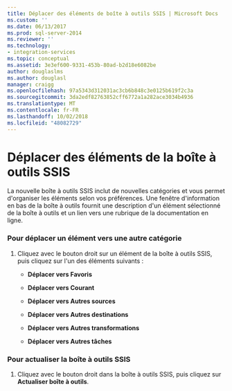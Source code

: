 ```yaml
---
title: Déplacer des éléments de boîte à outils SSIS | Microsoft Docs
ms.custom: ''
ms.date: 06/13/2017
ms.prod: sql-server-2014
ms.reviewer: ''
ms.technology:
- integration-services
ms.topic: conceptual
ms.assetid: 3e3ef600-9331-453b-80ad-b2d18e6082be
author: douglaslms
ms.author: douglasl
manager: craigg
ms.openlocfilehash: 97a5343d312031ac3cb6b848c3e0125b619f2c3a
ms.sourcegitcommit: 3da2edf82763852cff6772a1a282ace3034b4936
ms.translationtype: MT
ms.contentlocale: fr-FR
ms.lasthandoff: 10/02/2018
ms.locfileid: "48082729"
---
```

# <a name="move-ssis-toolbox-items"></a>Déplacer des éléments de la boîte à outils SSIS
  La nouvelle boîte à outils SSIS inclut de nouvelles catégories et vous permet d'organiser les éléments selon vos préférences. Une fenêtre d'information en bas de la boîte à outils fournit une description d'un élément sélectionné de la boîte à outils et un lien vers une rubrique de la documentation en ligne.  
  
### <a name="to-move-an-item-to-another-category"></a>Pour déplacer un élément vers une autre catégorie  
  
1.  Cliquez avec le bouton droit sur un élément de la boîte à outils SSIS, puis cliquez sur l'un des éléments suivants :  
  
    -   **Déplacer vers Favoris**  
  
    -   **Déplacer vers Courant**  
  
    -   **Déplacer vers Autres sources**  
  
    -   **Déplacer vers Autres destinations**  
  
    -   **Déplacer vers Autres transformations**  
  
    -   **Déplacer vers Autres tâches**  
  
### <a name="to-refresh-the-ssis-toolbox"></a>Pour actualiser la boîte à outils SSIS  
  
1.  Cliquez avec le bouton droit dans la boîte à outils SSIS, puis cliquez sur **Actualiser boîte à outils**.  
  
  
